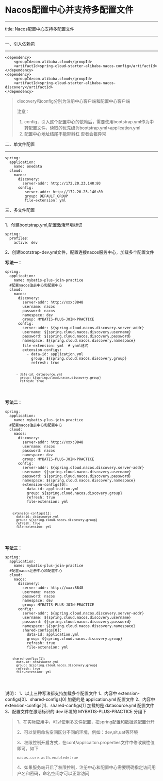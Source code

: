 <h1>Nacos配置中心并支持多配置文件</h1>
<hr />
<p>title: Nacos配置中心支持多配置文件</p>
<hr />
<p>一、引入依赖包</p>
<hr />
<pre><code class="language-xml">&lt;dependency&gt;
    &lt;groupId&gt;com.alibaba.cloud&lt;/groupId&gt;
    &lt;artifactId&gt;spring-cloud-starter-alibaba-nacos-config&lt;/artifactId&gt;
&lt;/dependency&gt;
&lt;dependency&gt;
    &lt;groupId&gt;com.alibaba.cloud&lt;/groupId&gt;
    &lt;artifactId&gt;spring-cloud-starter-alibaba-nacos-discovery&lt;/artifactId&gt;
&lt;/dependency&gt;
</code></pre>
<blockquote>
<p>discovery和config分别为注册中心客户端和配置中心客户端</p>
<p>注意：</p>
<ol>
<li>config，引入这个配置中心的依赖后，需要使用bootstrap.yml作为中转配置文件，读取的优先级为bootstrap.yml&gt;application.yml</li>
<li>配置中心地址结尾不能带斜杠 否者会报异常</li>
</ol>
</blockquote>
<p>二、单文件配置</p>
<hr />
<pre><code class="language-yml">spring:
  application:
    name: onedata
  cloud:
    nacos:
      discovery:
        server-addr: http://172.20.23.140:80
      config:
         server-addr: http://172.20.23.140:80
         group: DEFAULT_GROUP
         file-extension: yml
</code></pre>
<p>三、多文件配置</p>
<hr />
<p>1、创建bootstrap.yml,配置激活环境标识</p>
<pre><code class="language-yml">spring:
  profiles:
    active: dev
</code></pre>
<p>2、创建bootstrap-dev.yml文件，配置连接nacos服务中心，加载多个配置文件</p>
<p><strong>写法一：</strong></p>
<pre><code class="language-yml">spring:
  application:
    name: mybatis-plus-join-practice
  #配置nacos注册中心和配置中心
  cloud:
    nacos:
      discovery:
        server-addr: http://xxx:8848
        username: nacos
        password: nacos
        namespace: dev
        group: MYBATIS-PLUS-JOIN-PRACTICE
      config:
        server-addr: ${spring.cloud.nacos.discovery.server-addr}
        username: ${spring.cloud.nacos.discovery.username}
        password: ${spring.cloud.nacos.discovery.password}
        namespace: ${spring.cloud.nacos.discovery.namespace}
        file-extension: yml  # yaml格式
        extension-configs:
          - data-id: application.yml
            group: ${spring.cloud.nacos.discovery.group}
            refresh: true
 
          - data-id: datasource.yml
            group: ${spring.cloud.nacos.discovery.group}
            refresh: true
</code></pre>
<p><strong>写法二：</strong></p>
<pre><code class="language-yaml">spring:
  application:
    name: mybatis-plus-join-practice
  #配置nacos注册中心和配置中心
  cloud:
    nacos:
      discovery:
        server-addr: http://xxx:8848
        username: nacos
        password: nacos
        namespace: dev
        group: MYBATIS-PLUS-JOIN-PRACTICE
      config:
        server-addr: ${spring.cloud.nacos.discovery.server-addr}
        username: ${spring.cloud.nacos.discovery.username}
        password: ${spring.cloud.nacos.discovery.password}
        namespace: ${spring.cloud.nacos.discovery.namespace}
        extension-configs[0]:
          data-id: application.yml
          group: ${spring.cloud.nacos.discovery.group}
          refresh: true
          file-extension: yml
 
        extension-configs[1]:
          data-id: datasource.yml
          group: ${spring.cloud.nacos.discovery.group}
          refresh: true
          file-extension: yml
</code></pre>
<p><strong>写法三：</strong></p>
<pre><code class="language-yaml">spring:
  application:
    name: mybatis-plus-join-practice
  #配置nacos注册中心和配置中心
  cloud:
    nacos:
      discovery:
        server-addr: http://xxx:8848
        username: nacos
        password: nacos
        namespace: dev
        group: MYBATIS-PLUS-JOIN-PRACTICE
      config:
        server-addr: ${spring.cloud.nacos.discovery.server-addr}
        username: ${spring.cloud.nacos.discovery.username}
        password: ${spring.cloud.nacos.discovery.password}
        namespace: ${spring.cloud.nacos.discovery.namespace}
        shared-configs[0]:
          data-id: application.yml
          group: ${spring.cloud.nacos.discovery.group}
          refresh: true
          file-extension: yml
 
        shared-configs[1]:
          data-id: datasource.yml
          group: ${spring.cloud.nacos.discovery.group}
          refresh: true
          file-extension: yml
</code></pre>
<p>说明： 1、以上三种写法都支持加载多个配置文件 1、内容中 extension-configs[0]、shared-configs[0] 加载的是 application.yml 配置文件 2、内容中 extension-configs[1]、shared-configs[1] 加载的是 datasource.yml 配置文件 3、配置文件在激活标识的 dev 环境的 MYBATIS-PLUS-PRACTICE 分组下</p>
<blockquote>
<p>1、在实际应用中，可以使用多文件配置，把spring配置和数据源配置分开</p>
<p>2、可以使用命名空间区分不同的环境，例如：dev,sit,uat等环境</p>
<p>3、权限控制开启方式，在conf/applicaiton.properties文件中修改属性值即可，如下</p>
<p><code>nacos.core.auth.enabled=true</code></p>
<p>4、如果服务端开启了权限控制，注册中心和配置中心需要明确指定访问用户名和密码，命名空间才可以正常访问</p>
</blockquote>
